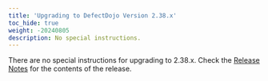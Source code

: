 ```yaml
---
title: 'Upgrading to DefectDojo Version 2.38.x'
toc_hide: true
weight: -20240805
description: No special instructions.
---
```

There are no special instructions for upgrading to 2.38.x. Check the [Release Notes](https://github.com/DefectDojo/django-DefectDojo/releases/tag/2.38.0) for the contents of the release.
